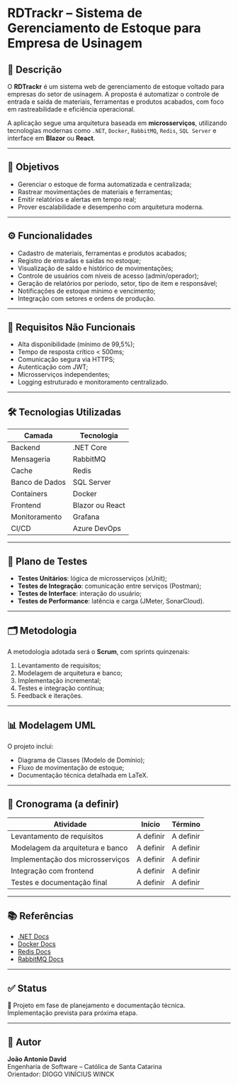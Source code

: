 # RDTrackr – Sistema de Gerenciamento de Estoque para Empresa de Usinagem

## 📘 Descrição

O **RDTrackr** é um sistema web de gerenciamento de estoque voltado para empresas do setor de usinagem. A proposta é automatizar o controle de entrada e saída de materiais, ferramentas e produtos acabados, com foco em rastreabilidade e eficiência operacional.

A aplicação segue uma arquitetura baseada em **microsserviços**, utilizando tecnologias modernas como `.NET`, `Docker`, `RabbitMQ`, `Redis`, `SQL Server` e interface em **Blazor** ou **React**.

---

## 🚀 Objetivos

- Gerenciar o estoque de forma automatizada e centralizada;
- Rastrear movimentações de materiais e ferramentas;
- Emitir relatórios e alertas em tempo real;
- Prover escalabilidade e desempenho com arquitetura moderna.

---

## ⚙️ Funcionalidades

- Cadastro de materiais, ferramentas e produtos acabados;
- Registro de entradas e saídas no estoque;
- Visualização de saldo e histórico de movimentações;
- Controle de usuários com níveis de acesso (admin/operador);
- Geração de relatórios por período, setor, tipo de item e responsável;
- Notificações de estoque mínimo e vencimento;
- Integração com setores e ordens de produção.

---

## 🔐 Requisitos Não Funcionais

- Alta disponibilidade (mínimo de 99,5%);
- Tempo de resposta crítico < 500ms;
- Comunicação segura via HTTPS;
- Autenticação com JWT;
- Microsserviços independentes;
- Logging estruturado e monitoramento centralizado.

---

## 🛠️ Tecnologias Utilizadas

| Camada         | Tecnologia              |
|----------------|--------------------------|
| Backend        | .NET Core                |
| Mensageria     | RabbitMQ                 |
| Cache          | Redis                    |
| Banco de Dados | SQL Server               |
| Containers     | Docker                   |
| Frontend       | Blazor ou React          |
| Monitoramento  | Grafana                  |
| CI/CD          | Azure DevOps             |

---

## 🧪 Plano de Testes

- **Testes Unitários**: lógica de microsserviços (xUnit);
- **Testes de Integração**: comunicação entre serviços (Postman);
- **Testes de Interface**: interação do usuário;
- **Testes de Performance**: latência e carga (JMeter, SonarCloud).

---

## 🗂️ Metodologia

A metodologia adotada será o **Scrum**, com sprints quinzenais:

1. Levantamento de requisitos;
2. Modelagem de arquitetura e banco;
3. Implementação incremental;
4. Testes e integração contínua;
5. Feedback e iterações.

---

## 📊 Modelagem UML

O projeto inclui:
- Diagrama de Classes (Modelo de Domínio);
- Fluxo de movimentação de estoque;
- Documentação técnica detalhada em LaTeX.

---

## 📅 Cronograma (a definir)

| Atividade                               | Início    | Término   |
|----------------------------------------|-----------|-----------|
| Levantamento de requisitos             | A definir | A definir |
| Modelagem da arquitetura e banco       | A definir | A definir |
| Implementação dos microsserviços       | A definir | A definir |
| Integração com frontend                | A definir | A definir |
| Testes e documentação final            | A definir | A definir |

---

## 📚 Referências

- [.NET Docs](https://learn.microsoft.com/dotnet/)
- [Docker Docs](https://docs.docker.com/)
- [Redis Docs](https://redis.io/docs/)
- [RabbitMQ Docs](https://www.rabbitmq.com/documentation.html)

---

## ✅ Status

📌 Projeto em fase de planejamento e documentação técnica. Implementação prevista para próxima etapa.

---

## 👤 Autor

**João Antonio David**  
Engenharia de Software – Católica de Santa Catarina  
Orientador: DIOGO VINÍCIUS WINCK

